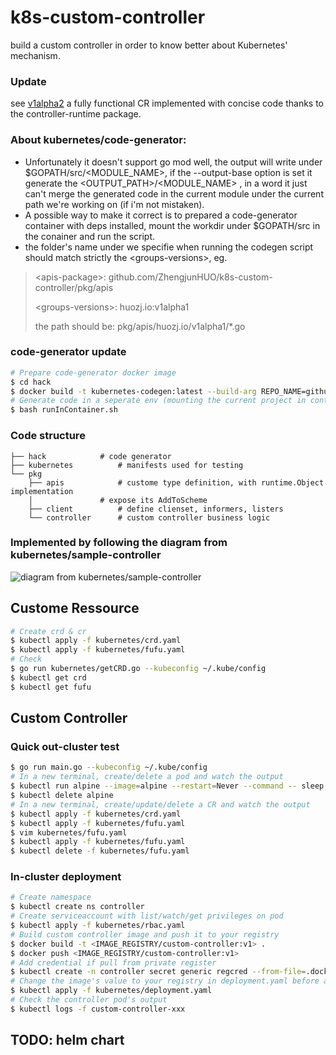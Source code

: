 # k8s-custom-controller
build a custom controller in order to know better about Kubernetes' mechanism.

### Update
see [v1alpha2](https://github.com/ZhengjunHUO/kubebuilder) a fully functional CR implemented with concise code thanks to the controller-runtime package.

### About kubernetes/code-generator:
- Unfortunately it doesn't support go mod well, the output will write under $GOPATH/src/<MODULE_NAME>, if the --output-base option is set it generate the <OUTPUT_PATH>/<MODULE_NAME> , in a word it just can't merge the generated code in the current module under the current path we're working on (if i'm not mistaken).
- A possible way to make it correct is to prepared a code-generator container with deps installed, mount the workdir under $GOPATH/src in the conainer and run the script.
- the folder's name under <apis-package> we specifie when running the codegen script should match strictly the \<groups-versions\>, eg.
> \<apis-package\>:     github.com/ZhengjunHUO/k8s-custom-controller/pkg/apis
>
> \<groups-versions\>:  huozj.io:v1alpha1
>
> the path should be: pkg/apis/huozj.io/v1alpha1/*.go

### code-generator update
```bash
# Prepare code-generator docker image
$ cd hack
$ docker build -t kubernetes-codegen:latest --build-arg REPO_NAME=github.com/ZhengjunHUO/k8s-custom-controller .
# Generate code in a seperate env (mounting the current project in container under ${GOPATH}/src/)
$ bash runInContainer.sh
```

### Code structure
```
├── hack			# code generator
├── kubernetes			# manifests used for testing
└── pkg
    ├── apis			# custome type definition, with runtime.Object implementation
    │				# expose its AddToScheme
    ├── client			# define clienset, informers, listers
    └── controller		# custom controller business logic
```
### Implemented by following the diagram from kubernetes/sample-controller
![diagram from kubernetes/sample-controller](https://raw.githubusercontent.com/kubernetes/sample-controller/master/docs/images/client-go-controller-interaction.jpeg)

## Custome Ressource
```bash
# Create crd & cr
$ kubectl apply -f kubernetes/crd.yaml
$ kubectl apply -f kubernetes/fufu.yaml
# Check
$ go run kubernetes/getCRD.go --kubeconfig ~/.kube/config
$ kubectl get crd
$ kubectl get fufu
```

## Custom Controller
### Quick out-cluster test
```bash
$ go run main.go --kubeconfig ~/.kube/config
# In a new terminal, create/delete a pod and watch the output
$ kubectl run alpine --image=alpine --restart=Never --command -- sleep infinity
$ kubectl delete alpine
# In a new terminal, create/update/delete a CR and watch the output
$ kubectl apply -f kubernetes/crd.yaml
$ kubectl apply -f kubernetes/fufu.yaml
$ vim kubernetes/fufu.yaml
$ kubectl apply -f kubernetes/fufu.yaml
$ kubectl delete -f kubernetes/fufu.yaml
```

### In-cluster deployment
```bash
# Create namespace
$ kubectl create ns controller
# Create serviceaccount with list/watch/get privileges on pod
$ kubectl apply -f kubernetes/rbac.yaml
# Build custom controller image and push it to your registry
$ docker build -t <IMAGE_REGISTRY/custom-controller:v1> .
$ docker push <IMAGE_REGISTRY/custom-controller:v1>
# Add credential if pull from private register
$ kubectl create -n controller secret generic regcred --from-file=.dockerconfigjson=<PATH/TO/.docker/config> --type=kubernetes.io/dockerconfigjson
# Change the image's value to your registry in deployment.yaml before apply
$ kubectl apply -f kubernetes/deployment.yaml
# Check the controller pod's output
$ kubectl logs -f custom-controller-xxx
```

## TODO: helm chart
